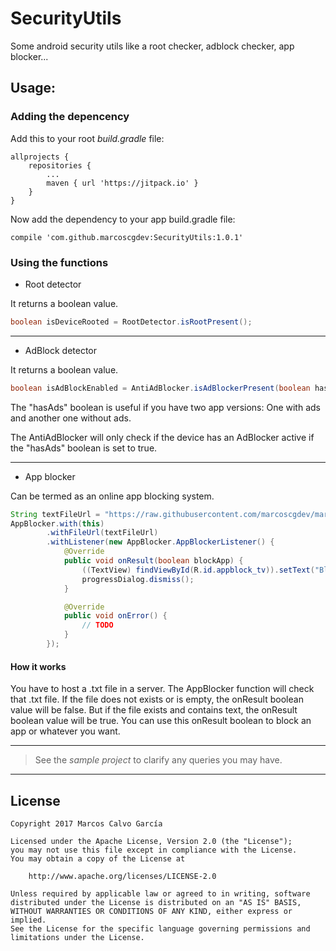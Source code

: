 # SecurityUtils
Some android security utils like a root checker, adblock checker, app blocker...

## Usage:

### Adding the depencency

Add this to your root *build.gradle* file:

```
allprojects {
    repositories {
        ...
        maven { url 'https://jitpack.io' }
    }
}
```

Now add the dependency to your app build.gradle file:

```
compile 'com.github.marcoscgdev:SecurityUtils:1.0.1'
```

### Using the functions

 - Root detector
 
 It returns a boolean value.
 
 ```java
 boolean isDeviceRooted = RootDetector.isRootPresent();
 ```
 
 ---
 
 - AdBlock detector
 
 It returns a boolean value.
 
 ```java
 boolean isAdBlockEnabled = AntiAdBlocker.isAdBlockerPresent(boolean hasAds);
 ```
 
 The "hasAds" boolean is useful if you have two app versions: One with ads and another one without ads.
 
 The AntiAdBlocker will only check if the device has an AdBlocker active if the "hasAds" boolean is set to true.
 
 ---
 
  - App blocker
  
Can be termed as an online app blocking system.

```java
String textFileUrl = "https://raw.githubusercontent.com/marcoscgdev/marcoscgdev.github.io/master/assets/sc_block.txt";
AppBlocker.with(this)
        .withFileUrl(textFileUrl)
        .withListener(new AppBlocker.AppBlockerListener() {
            @Override
            public void onResult(boolean blockApp) {
                ((TextView) findViewById(R.id.appblock_tv)).setText("Block app: " + blockApp);
                progressDialog.dismiss();
            }

            @Override
            public void onError() {
                // TODO
            }
        });
```

#### How it works

You have to host a .txt file in a server. The AppBlocker function will check that .txt file. If the file does not exists or is empty, the onResult boolean value will be false. But if the file exists and contains text, the onResult boolean value will be true. You can use this onResult boolean to block an app or whatever you want.

---
>See the *sample project* to clarify any queries you may have.

---

## License

```
Copyright 2017 Marcos Calvo García

Licensed under the Apache License, Version 2.0 (the "License");
you may not use this file except in compliance with the License.
You may obtain a copy of the License at

    http://www.apache.org/licenses/LICENSE-2.0

Unless required by applicable law or agreed to in writing, software
distributed under the License is distributed on an "AS IS" BASIS,
WITHOUT WARRANTIES OR CONDITIONS OF ANY KIND, either express or implied.
See the License for the specific language governing permissions and
limitations under the License.
```
